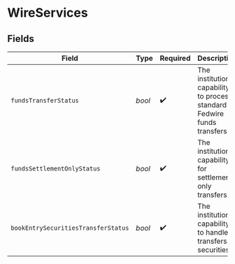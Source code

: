 # WireServices


## Fields

| Field                                                                     | Type                                                                      | Required                                                                  | Description                                                               | Example                                                                   |
| ------------------------------------------------------------------------- | ------------------------------------------------------------------------- | ------------------------------------------------------------------------- | ------------------------------------------------------------------------- | ------------------------------------------------------------------------- |
| `fundsTransferStatus`                                                     | *bool*                                                                    | :heavy_check_mark:                                                        | The institution's capability to process standard Fedwire funds transfers. | true                                                                      |
| `fundsSettlementOnlyStatus`                                               | *bool*                                                                    | :heavy_check_mark:                                                        | The institution's capability for settlement-only transfers.               | false                                                                     |
| `bookEntrySecuritiesTransferStatus`                                       | *bool*                                                                    | :heavy_check_mark:                                                        | The institution's capability to handle transfers of securities.           | false                                                                     |